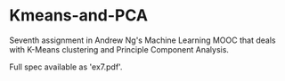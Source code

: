 # Kmeans-and-PCA
Seventh assignment in Andrew Ng's Machine Learning MOOC that deals with K-Means clustering and Principle Component Analysis.

Full spec available as 'ex7.pdf'.
